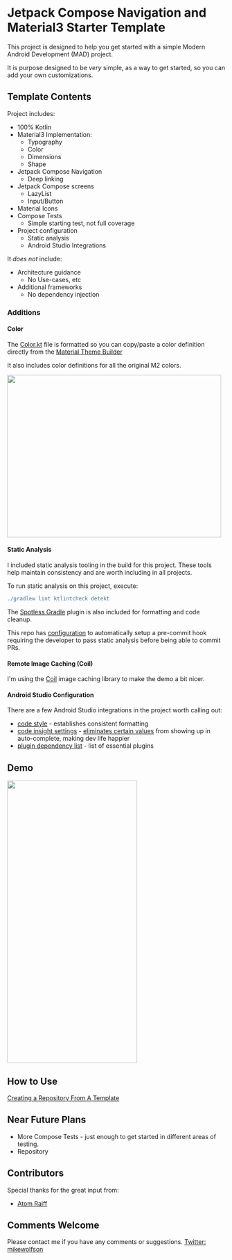 # Jetpack Compose Navigation and Material3 Starter Template

This project is designed to help you get started with a simple Modern Android Development (MAD) project.

It is purpose designed to be *very* simple, as a way to get started, so you can add your own customizations.

## Template Contents

Project includes:
* 100% Kotlin
* Material3 Implementation:
  * Typography
  * Color
  * Dimensions
  * Shape
* Jetpack Compose Navigation
  * Deep linking
* Jetpack Compose screens
  * LazyList
  * Input/Button
* Material Icons
* Compose Tests
  * Simple starting test, not full coverage
* Project configuration
  * Static analysis
  * Android Studio Integrations
  
It *does not* include:
* Architecture guidance
  * No Use-cases, etc
* Additional frameworks
  * No dependency injection

### Additions

#### Color

The [Color.kt](com/wolfsoft/demo/ui/theme/Color.kt) file is formatted so you can copy/paste a color definition directly from the [Material Theme Builder](https://material-foundation.github.io/material-theme-builder/#/custom)

It also includes color definitions for all the original M2 colors.

<img src="assets/colors.png" width="494" height="374">

#### Static Analysis

I included static analysis tooling in the build for this project. These tools help maintain consistency and are worth including in all projects.

To run static analysis on this project, execute:

```gradle
./gradlew lint ktlintcheck detekt
```

The [Spotless Gradle](https://github.com/diffplug/spotless/tree/main/plugin-gradle) plugin is also included for formatting and code cleanup.

This repo has [configuration](buildscripts/githooks.gradle) to automatically setup a pre-commit hook requiring the developer to pass static analysis before being able to commit PRs.

#### Remote Image Caching (Coil)

I'm using the [Coil](https://coil-kt.github.io/coil/) image caching library to make the demo a bit nicer.

#### Android Studio Configuration

There are a few Android Studio integrations in the project worth calling out:

* [code style](.idea/codeStyles/Project.xml) - establishes consistent formatting
* [code insight settings](.idea/codeInsightSettings.xml) - [eliminates certain values](https://www.jetpackcompose.app/articles/productivity-hack-to-save-tens-of-engineering-hours-when-working-with-Jetpack-Compose) from showing up in auto-complete, making dev life happier 
* [plugin dependency list](.idea/externalDependencies.xml) - list of essential plugins

## Demo

<img src="assets/demoGif.gif" width="300" height="650">

## How to Use

[Creating a Repository From A Template](https://docs.github.com/en/repositories/creating-and-managing-repositories/creating-a-repository-from-a-template)

## Near Future Plans

* More Compose Tests - just enough to get started in different areas of testing.
* Repository

## Contributors

Special thanks for the great input from:
* [Atom Raiff](https://github.com/atommarvel)

## Comments Welcome
Please contact me if you have any comments or suggestions.
[Twitter: mikewolfson](https://twitter.com/mikewolfson)


